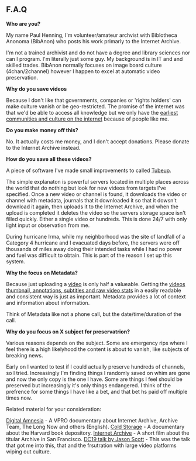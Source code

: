 ## F.A.Q ##

__Who are you?__

My name Paul Henning, I'm volunteer/amateur archvist with Biblotheca Anonoma (BibAnon) who posts his work primarly to the Internet Archive. 

I'm not a trained archivist and do not have a degree and library sciences nor can I program. I'm literally just some guy. 
My background is in IT and and skilled trades. BibAnon normally focuses on image board culture (4chan/2channel) however I happen to excel at automatic video preservation.

__Why do you save videos__

Because I don't like that governments, companies or 'rights holders' can make culture vanish or be geo-restricted. 
The promise of the internet was that we'd be able to access all knowledge but we only have the [earliest communities and culture
on the internet](https://blog.archive.org/2009/08/25/geocities-preserved/) because of people like me.

__Do you make money off this?__

No. It actually costs me money, and I don't accept donations. Please donate to the Internet Archive instead.

__How do you save all these videos?__

A piece of software I've made small improvements to called [Tubeup](https://github.com/bibanon/tubeup).

The simple explanaton is powerful servers located in multiple places across the world that do nothing but look for new videos from targets I've specified. Once a new video or channel is found, it downloads the video or channel with metadata, journals that it downloaded it so that it dowsn't download it again, then uploads it to the Internet Archive, and when the upload is completed it deletes the video so the servers storage space isn't filled quickly. Either a single video or hundreds. This is done 24/7 with only light input or observation from me.

During hurricane Irma, while my neighborhood was the site of landfall of a Category 4 hurricane and I evacuated days before, the servers were off thousands of miles away doing their intended tasks while I had no power and fuel was difficult to obtain. This is part of the reason I set up this system.
 
__Why the focus on Metadata?__

Because just uploading a [video](https://archive.org/details/youtube-jNQXAC9IVRw) is only half a valueable. Getting the [videos thumbnail, annotations, subtitles and raw video stats](https://archive.org/download/youtube-jNQXAC9IVRw) in a easily readable and consistent way is just as important. Metadata provides a lot of context and information about information.

Think of Metadata like not a phone call, but the date/time/duration of the call.

__Why do you focus on X subject for preservatrion?__

Various reasons depends on the subject. Some are emergency rips where I feel there is a high likelyhood the content is about to vanish, like subjects of breaking news.

Early on I wanted to test if I could actually preserve hundreds of channels, so I tried. Increasingly I'm finding things I randomly saved on whim are gone and now the only copy is the one I have. Some are things I feel should be preserved but increasingly it's only things endangered. I think of the prefrence for some things I have like a bet, and that bet hs paid off multiple times now.


Related material for your consideration:

[Digital Amnesia](https://www.youtube.com/watch?v=NdZxI3nFVJs) - A VPRO documentary about Internet Archive, Archive Team, The Long Now
 and others (English).
[Cold Storage](https://vimeo.com/116603551) - A documentary about the Harvard book depository.
[Internet Archive](https://vimeo.com/59207751) - A short film about the titular Archive in San Francisco.
[DC19 talk by Jason Scott](https://www.youtube.com/watch?v=-2ZTmuX3cog) - This was the talk that got me into this, that and the frsutration with large video platforms wiping out culture.

